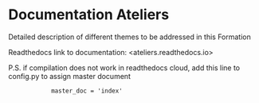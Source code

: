 # Documentation Ateliers

Detailed description of different themes to be addressed in this Formation

Readthedocs link to documentation: <ateliers.readthedocs.io>


P.S. if compilation does not work in readthedocs cloud, add this line to config.py to assign master document

     		    master_doc = 'index'